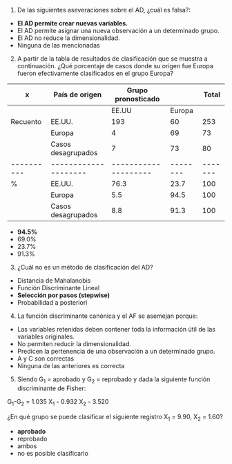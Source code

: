1) De las siguientes aseveraciones sobre el AD, ¿cuál es falsa?:

  - **El AD permite crear nuevas variables.**
  - El AD permite asignar una nueva observación a un determinado grupo.
  - El AD no reduce la dimensionalidad.
  - Ninguna de las mencionadas
  
2) A partir de la tabla de resultados de clasificación que se muestra a continuación. ¿Qué porcentaje de casos donde su origen fue Europa fueron efectivamente clasificados en el grupo Europa?

| x        | País de origen     | Grupo pronosticado |        | Total |
|----------|--------------------|--------------------|--------|-------|
|          |                    | EE.UU              | Europa |       |
| Recuento | EE.UU.             | 193                | 60     | 253   |
|          | Europa             | 4                  | 69     | 73    |
|          | Casos desagrupados | 7                  | 73     | 80    |
|----------|--------------------|--------------------|--------|-------|
| %        | EE.UU.             | 76.3               | 23.7   | 100   |
|          | Europa             | 5.5                | 94.5   | 100   |
|          | Casos desagrupados | 8.8                | 91.3   | 100   |


  - **94.5%**
  - 69.0%
  - 23.7%
  - 91.3% 
  
 3) ¿Cuál no es un método de clasificación del AD?
 
   - Distancia de Mahalanobis
   - Función Discriminante Lineal
   - **Selección por pasos (stepwise)**
   - Probabilidad a posteriori
   
4) La función discriminante canónica y el AF se asemejan porque:

  - Las variables retenidas deben contener toda la información útil de las variables originales.
  - No permiten reducir la dimensionalidad.
  - Predicen la pertenencia de una observación a un determinado grupo.
  - A y C son correctas
  - Ninguna de las anteriores es correcta
 
5) Siendo G<sub>1</sub> = aprobado y G<sub>2</sub> = reprobado y dada la siguiente función discriminante de Fisher:

G<sub>1</sub>-G<sub>2</sub> = 1.035 X<sub>1</sub> - 0.932 X<sub>2</sub> - 3.520

¿En qué grupo se puede clasificar el siguiente registro X<sub>1</sub> = 9.90, X<sub>2</sub> = 1.60?

  - **aprobado**
  - reprobado
  - ambos
  - no es posible clasificarlo

